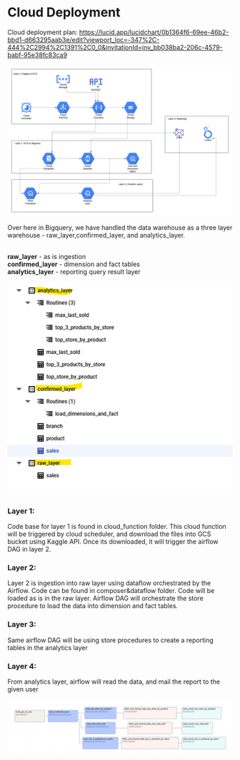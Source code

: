 # Cloud Deployment

Cloud deployment plan: 
https://lucid.app/lucidchart/0b1364f6-69ee-46b2-bbd1-d663295aab3e/edit?viewport_loc=-347%2C-444%2C2994%2C1391%2C0_0&invitationId=inv_bb038ba2-206c-4579-babf-95e38fc83ca9

![image info](./images/cloud_deployment.png)


Over here in Bigquery, we have handled the data warehouse as a three layer warehouse - raw_layer,confirmed_layer, and analytics_layer. <br><br>

**raw_layer** - as is ingestion <br>
**confirmed_layer** - dimension and fact tables <br>
**analytics_layer** - reporting query result layer <br>

![image info](./images/3_layer.png)

### Layer 1:
Code base for layer 1 is found in cloud_function folder. This cloud function will be triggered by cloud scheduler, and download the files into GCS bucket using Kaggle API. Once its downloaded, it will trigger the airflow DAG in layer 2.

### Layer 2:
 Layer 2 is ingestion into raw layer using dataflow orchestrated by the Airflow. Code can be found in composer&dataflow folder. Code will be loaded as is in the raw layer. Airflow DAG will orchestrate the store procedure to load the data into dimension and fact tables.

### Layer 3:

Same airflow DAG will be using store procedures to create a reporting tables in the analytics layer

### Layer 4: 

From analytics layer, airflow will read the data, and mail the report to the given user

![image info](./images/DAG.png)
